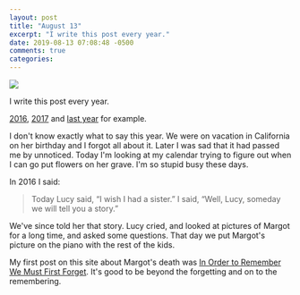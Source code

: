 ```yaml
---
layout: post
title: "August 13"
excerpt: "I write this post every year."
date: 2019-08-13 07:08:48 -0500
comments: true
categories: 
---
```


![]({{site.baseurl}}/assets/2019/08/DSC_0426-cl.jpg)

I write this post every year.

[2016]({{site.baseurl}}/2016/08/13/my-sweet-margot/), [2017]({{site.baseurl}}/2017/08/13/august-13/) and [last year]({{site.baseurl}}/2018/08/13/august-13/) for example.

I don't know exactly what to say this year. We were on vacation in California on her birthday and I forgot all about it. Later I was sad that it had passed me by unnoticed. Today I'm looking at my calendar trying to figure out when I can go put flowers on her grave. I'm so stupid busy these days.

In 2016 I said:

>Today Lucy said, “I wish I had a sister.” I said, “Well, Lucy, someday we will tell you a story.”

We've since told her that story. Lucy cried, and looked at pictures of Margot for a long time, and asked some questions. That day we put Margot's picture on the piano with the rest of the kids. 

My first post on this site about Margot's death was [In Order to Remember We Must First Forget]({{site.baseurl}}/2010/09/02/in-order-to-remember-we-must-first-forget/). It's good to be beyond the forgetting and on to the remembering.
